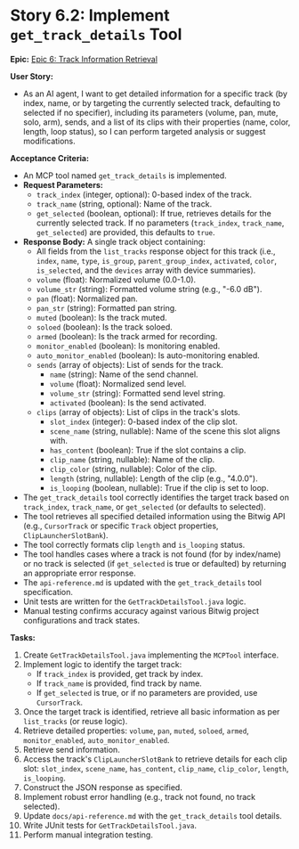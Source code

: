 # Story 6.2: Implement `get_track_details` Tool

**Epic:** [Epic 6: Track Information Retrieval](../epic-6.md)

**User Story:**

*   As an AI agent, I want to get detailed information for a specific track (by index, name, or by targeting the currently selected track, defaulting to selected if no specifier), including its parameters (volume, pan, mute, solo, arm), sends, and a list of its clips with their properties (name, color, length, loop status), so I can perform targeted analysis or suggest modifications.

**Acceptance Criteria:**

*   An MCP tool named `get_track_details` is implemented.
*   **Request Parameters:**
    *   `track_index` (integer, optional): 0-based index of the track.
    *   `track_name` (string, optional): Name of the track.
    *   `get_selected` (boolean, optional): If true, retrieves details for the currently selected track. If no parameters (`track_index`, `track_name`, `get_selected`) are provided, this defaults to `true`.
*   **Response Body:** A single track object containing:
    *   All fields from the `list_tracks` response object for this track (i.e., `index`, `name`, `type`, `is_group`, `parent_group_index`, `activated`, `color`, `is_selected`, and the `devices` array with device summaries).
    *   `volume` (float): Normalized volume (0.0-1.0).
    *   `volume_str` (string): Formatted volume string (e.g., "-6.0 dB").
    *   `pan` (float): Normalized pan.
    *   `pan_str` (string): Formatted pan string.
    *   `muted` (boolean): Is the track muted.
    *   `soloed` (boolean): Is the track soloed.
    *   `armed` (boolean): Is the track armed for recording.
    *   `monitor_enabled` (boolean): Is monitoring enabled.
    *   `auto_monitor_enabled` (boolean): Is auto-monitoring enabled.
    *   `sends` (array of objects): List of sends for the track.
        *   `name` (string): Name of the send channel.
        *   `volume` (float): Normalized send level.
        *   `volume_str` (string): Formatted send level string.
        *   `activated` (boolean): Is the send activated.
    *   `clips` (array of objects): List of clips in the track's slots.
        *   `slot_index` (integer): 0-based index of the clip slot.
        *   `scene_name` (string, nullable): Name of the scene this slot aligns with.
        *   `has_content` (boolean): True if the slot contains a clip.
        *   `clip_name` (string, nullable): Name of the clip.
        *   `clip_color` (string, nullable): Color of the clip.
        *   `length` (string, nullable): Length of the clip (e.g., "4.0.0").
        *   `is_looping` (boolean, nullable): True if the clip is set to loop.
*   The `get_track_details` tool correctly identifies the target track based on `track_index`, `track_name`, or `get_selected` (or defaults to selected).
*   The tool retrieves all specified detailed information using the Bitwig API (e.g., `CursorTrack` or specific `Track` object properties, `ClipLauncherSlotBank`).
*   The tool correctly formats clip `length` and `is_looping` status.
*   The tool handles cases where a track is not found (for by index/name) or no track is selected (if `get_selected` is true or defaulted) by returning an appropriate error response.
*   The `api-reference.md` is updated with the `get_track_details` tool specification.
*   Unit tests are written for the `GetTrackDetailsTool.java` logic.
*   Manual testing confirms accuracy against various Bitwig project configurations and track states.

**Tasks:**

1.  Create `GetTrackDetailsTool.java` implementing the `MCPTool` interface.
2.  Implement logic to identify the target track:
    *   If `track_index` is provided, get track by index.
    *   If `track_name` is provided, find track by name.
    *   If `get_selected` is true, or if no parameters are provided, use `CursorTrack`.
3.  Once the target track is identified, retrieve all basic information as per `list_tracks` (or reuse logic).
4.  Retrieve detailed properties: `volume`, `pan`, `muted`, `soloed`, `armed`, `monitor_enabled`, `auto_monitor_enabled`.
5.  Retrieve send information.
6.  Access the track's `ClipLauncherSlotBank` to retrieve details for each clip slot: `slot_index`, `scene_name`, `has_content`, `clip_name`, `clip_color`, `length`, `is_looping`.
7.  Construct the JSON response as specified.
8.  Implement robust error handling (e.g., track not found, no track selected).
9.  Update `docs/api-reference.md` with the `get_track_details` tool details.
10. Write JUnit tests for `GetTrackDetailsTool.java`.
11. Perform manual integration testing.
